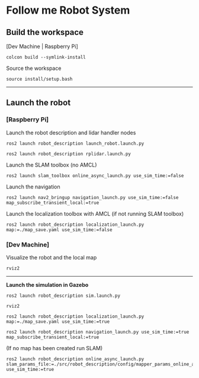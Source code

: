 # Follow me Robot System

## Build the workspace
[Dev Machine | Raspberry Pi]
```
colcon build --symlink-install
```
Source the workspace
```
source install/setup.bash
```

---

## Launch the robot
### [Raspberry Pi]

Launch the robot description and lidar handler nodes
```
ros2 launch robot_description launch_robot.launch.py
```
```
ros2 launch robot_description rplidar.launch.py
```
Launch the SLAM toolbox (no AMCL)
```
ros2 launch slam_toolbox online_async_launch.py use_sim_time:=false
```
Launch the navigation
```
ros2 launch nav2_bringup navigation_launch.py use_sim_time:=false map_subscribe_transient_local:=true
```
Launch the localization toolbox with AMCL (if not running SLAM toolbox)
```
ros2 launch robot_description localization_launch.py map:=./map_save.yaml use_sim_time:=false
```

### [Dev Machine]
Visualize the robot and the local map
```
rviz2
```

---

**Launch the simulation in Gazebo**
```
ros2 launch robot_description sim.launch.py
```
```
rviz2
```
```
ros2 launch robot_description localization_launch.py map:=./map_save.yaml use_sim_time:=true
```
```
ros2 launch robot_description navigation_launch.py use_sim_time:=true map_subscribe_transient_local:=true
```
(If no map has been created run SLAM)
```
ros2 launch robot_description online_async_launch.py slam_params_file:=./src/robot_description/config/mapper_params_online_async.yaml use_sim_time:=true
```
